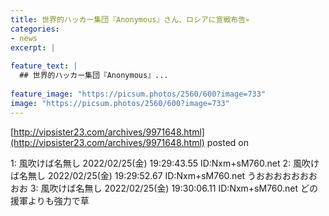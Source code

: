 ```yaml
---
title: 世界的ハッカー集団『Anonymous』さん、ロシアに宣戦布告💀
categories:
- news
excerpt: |
  
feature_text: |
  ## 世界的ハッカー集団『Anonymous』...
  
feature_image: "https://picsum.photos/2560/600?image=733"
image: "https://picsum.photos/2560/600?image=733"
---
```


[http://vipsister23.com/archives/9971648.html](http://vipsister23.com/archives/9971648.html)
posted on 

<!--more-->

1: 風吹けば名無し 2022/02/25(金) 19:29:43.55 ID:Nxm+sM760.net 2: 風吹けば名無し 2022/02/25(金) 19:29:52.67 ID:Nxm+sM760.net うおおおおおおおおお 3: 風吹けば名無し 2022/02/25(金) 19:30:06.11 ID:Nxm+sM760.net どの援軍よりも強力で草
